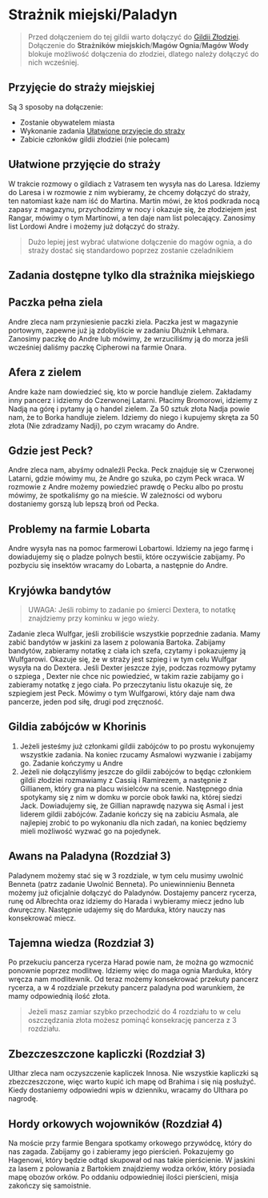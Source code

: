 # Strażnik miejski/Paladyn

> Przed dołączeniem do tej gildii warto dołączyć do [Gildii Złodziei](sekcje/gildie_poboczne/gildia_zlodziei.md).  
> Dołączenie do **Strażników miejskich**/**Magów Ognia**/**Magów Wody** blokuje możliwość dołączenia do złodziei, dlatego należy dołączyć do nich wcześniej.

## Przyjęcie do straży miejskiej

Są 3 sposoby na dołączenie:  
- Zostanie obywatelem miasta
- Wykonanie zadania [Ułatwione przyjęcie do straży](#ułatwione-przyjęcie-do-straży)
- Zabicie członków gildii złodziei (nie polecam)

## Ułatwione przyjęcie do straży

W trakcie rozmowy o gildiach z Vatrasem ten wysyła nas do Laresa. Idziemy do Laresa i w rozmowie z nim wybieramy, że chcemy dołączyć do straży, ten natomiast każe nam iść do Martina. Martin mówi, że ktoś podkrada nocą zapasy z magazynu, przychodzimy w nocy i okazuje się, że złodziejem jest Rangar, mówimy o tym Martinowi, a ten daje nam list polecający. Zanosimy list Lordowi Andre i możemy już dołączyć do straży.
> Dużo lepiej jest wybrać ułatwione dołączenie do magów ognia, a do straży dostać się standardowo poprzez zostanie czeladnikiem

## Zadania dostępne tylko dla strażnika miejskiego

## Paczka pełna ziela

Andre zleca nam przyniesienie paczki ziela. Paczka jest w magazynie portowym, zapewne już ją zdobyliście w zadaniu Dłużnik Lehmara. Zanosimy paczkę do Andre lub mówimy, że wrzuciliśmy ją do morza jeśli wcześniej daliśmy paczkę Cipherowi na farmie Onara.

## Afera z zielem

Andre każe nam dowiedzieć się, kto w porcie handluje zielem. Zakładamy inny pancerz i idziemy do Czerwonej Latarni. Płacimy Bromorowi, idziemy z Nadją na górę i pytamy ją o handel zielem. Za 50 sztuk złota Nadja powie nam, że to Borka handluje zielem. Idziemy do niego i kupujemy skręta za 50 złota (Nie zdradzamy Nadji), po czym wracamy do Andre.

## Gdzie jest Peck?

Andre zleca nam, abyśmy odnaleźli Pecka. Peck znajduje się w Czerwonej Latarni, gdzie mówimy mu, że Andre go szuka, po czym Peck wraca. W rozmowie z Andre możemy powiedzieć prawdę o Pecku albo po prostu mówimy, że spotkaliśmy go na mieście. W zależności od wyboru dostaniemy gorszą lub lepszą broń od Pecka.

## Problemy na farmie Lobarta

Andre wysyła nas na pomoc farmerowi Lobartowi. Idziemy na jego farmę i dowiadujemy się o pladze polnych bestii, które oczywiście zabijamy. Po pozbyciu się insektów wracamy do Lobarta, a następnie do Andre.

## Kryjówka bandytów

> UWAGA: Jeśli robimy to zadanie po śmierci Dextera, to notatkę znajdziemy przy kominku w jego wieży.

Zadanie zleca Wulfgar, jeśli zrobiliście wszystkie poprzednie zadania. Mamy zabić bandytów w jaskini za lasem z polowania Bartoka. Zabijamy bandytów, zabieramy notatkę z ciała ich szefa, czytamy i pokazujemy ją Wulfgarowi. Okazuje się, że w straży jest szpieg i w tym celu Wulfgar wysyła na do Dextera. Jeśli Dexter jeszcze żyje, podczas rozmowy pytamy o szpiega , Dexter nie chce nic powiedzieć, w takim razie zabijamy go i zabieramy notatkę z jego ciała. Po przeczytaniu listu okazuje się, że szpiegiem jest Peck. Mówimy o tym Wulfgarowi, który daje nam dwa pancerze, jeden pod siłę, drugi pod zręczność.

## Gildia zabójców w Khorinis

1. Jeżeli jesteśmy już członkami gildii zabójców to po prostu wykonujemy wszystkie zadania. Na koniec rzucamy Asmalowi wyzwanie i zabijamy go. Zadanie kończymy u Andre
2. Jeżeli nie dołączyliśmy jeszcze do gildii zabójców to będąc członkiem gildii złodziei rozmawiamy z Cassią i Ramirezem, a następnie z Gillianem, który gra na placu wisielców na scenie. Następnego dnia spotykamy się z nim w domku w porcie obok ławki na, której siedzi Jack. Dowiadujemy się, że Gillian naprawdę nazywa się Asmal i jest liderem gildii zabójców. Zadanie kończy się na zabiciu Asmala, ale najlepiej zrobić to po wykonaniu dla nich zadań, na koniec będziemy mieli możliwość wyzwać go na pojedynek.

## Awans na Paladyna (Rozdział 3)

Paladynem możemy stać się w 3 rozdziale, w tym celu musimy uwolnić Benneta (patrz zadanie Uwolnić Benneta). Po uniewinnieniu Benneta możemy już oficjalnie dołączyć do Paladynów. Dostajemy pancerz rycerza, runę od Albrechta oraz idziemy do Harada i wybieramy miecz jedno lub dwuręczny. Następnie udajemy się do Marduka, który nauczy nas konsekrować miecz.

## Tajemna wiedza (Rozdział 3)

Po przekuciu pancerza rycerza Harad powie nam, że można go wzmocnić ponownie poprzez modlitwę. Idziemy więc do maga ognia Marduka, który wręcza nam modlitewnik. Od teraz możemy konsekrować przekuty pancerz rycerza, a w 4 rozdziale przekuty pancerz paladyna pod warunkiem, że mamy odpowiednią ilość złota.
> Jeżeli masz zamiar szybko przechodzić do 4 rozdziału to w celu oszczędzania złota możesz pominąć konsekrację pancerza z 3 rozdziału.

## Zbezczeszczone kapliczki (Rozdział 3)

Ulthar zleca nam oczyszczenie kapliczek Innosa. Nie wszystkie kapliczki są zbezczeszczone, więc warto kupić ich mapę od Brahima i się nią posłużyć. Kiedy dostaniemy odpowiedni wpis w dzienniku, wracamy do Ulthara po nagrodę.

## Hordy orkowych wojowników (Rozdział 4)

Na moście przy farmie Bengara spotkamy orkowego przywódcę, który do nas zagada. Zabijamy go i zabieramy jego pierścień. Pokazujemy go Hagenowi, który będzie odtąd skupował od nas takie pierścienie. W jaskini za lasem z polowania z Bartokiem znajdziemy wodza orków, który posiada mapę obozów orków. Po oddaniu odpowiedniej ilości pierścieni, misja zakończy się samoistnie.
